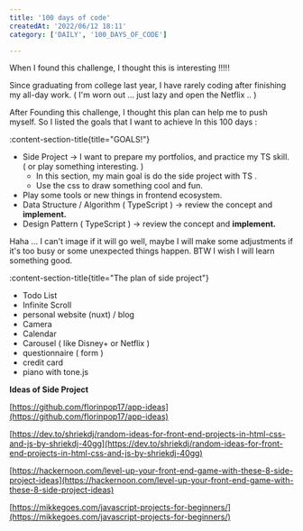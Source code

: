```yaml
---
title: '100 days of code'
createdAt: '2022/06/12 18:11'
category: ['DAILY', '100_DAYS_OF_CODE']

---
```


When I found this challenge, I thought this is interesting !!!!!

Since graduating from college last year,  I have rarely coding after finishing my all-day work. ( I'm worn out ... just lazy and open the Netflix .. )

After Founding this challenge, I thought this plan can help me to push myself. So I listed the goals that I want to achieve In this 100 days :


:content-section-title{title="GOALS!"}

- Side Project → I want to prepare my portfolios, and practice my TS skill. ( or play something interesting. )
  - In this section, my main goal is do the side project with TS  .
  - Use the css to draw something cool and fun.
- Play some tools or new things in frontend ecosystem.
- Data Structure / Algorithm ( TypeScript ) → review the concept and **implement.**
- Design Pattern  ( TypeScript )  → review the concept and **implement.**


Haha … I can't image if it will go well, maybe I will make some adjustments if it's too busy or some unexpected things happen. BTW I wish I will learn something good.

:content-section-title{title="The plan of side project"}

- Todo List
- Infinite Scroll
- personal website (nuxt) / blog
- Camera
- Calendar
- Carousel ( like Disney+ or Netflix )
- questionnaire ( form )
- credit card
- piano with tone.js

**Ideas of Side Project**

[https://github.com/florinpop17/app-ideas](https://github.com/florinpop17/app-ideas)

[https://dev.to/shriekdj/random-ideas-for-front-end-projects-in-html-css-and-js-by-shriekdj-40gg](https://dev.to/shriekdj/random-ideas-for-front-end-projects-in-html-css-and-js-by-shriekdj-40gg)

[https://hackernoon.com/level-up-your-front-end-game-with-these-8-side-project-ideas](https://hackernoon.com/level-up-your-front-end-game-with-these-8-side-project-ideas)

[https://mikkegoes.com/javascript-projects-for-beginners/](https://mikkegoes.com/javascript-projects-for-beginners/)